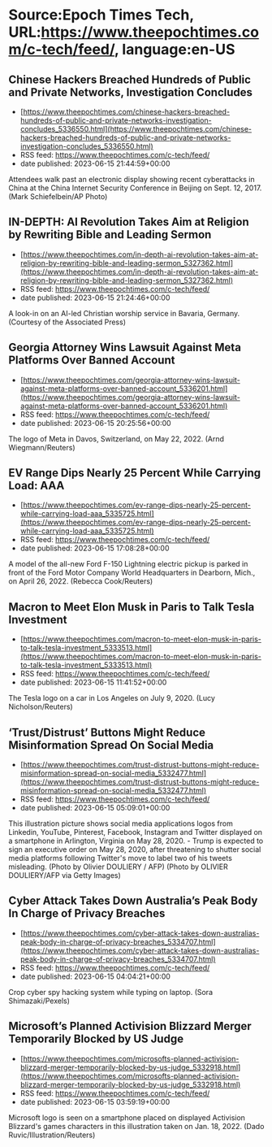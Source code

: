 # Source:Epoch Times Tech, URL:https://www.theepochtimes.com/c-tech/feed/, language:en-US

## Chinese Hackers Breached Hundreds of Public and Private Networks, Investigation Concludes
 - [https://www.theepochtimes.com/chinese-hackers-breached-hundreds-of-public-and-private-networks-investigation-concludes_5336550.html](https://www.theepochtimes.com/chinese-hackers-breached-hundreds-of-public-and-private-networks-investigation-concludes_5336550.html)
 - RSS feed: https://www.theepochtimes.com/c-tech/feed/
 - date published: 2023-06-15 21:44:59+00:00

Attendees walk past an electronic display showing recent cyberattacks in China at the China Internet Security Conference in Beijing on Sept. 12, 2017. (Mark Schiefelbein/AP Photo)

## IN-DEPTH: AI Revolution Takes Aim at Religion by Rewriting Bible and Leading Sermon
 - [https://www.theepochtimes.com/in-depth-ai-revolution-takes-aim-at-religion-by-rewriting-bible-and-leading-sermon_5327362.html](https://www.theepochtimes.com/in-depth-ai-revolution-takes-aim-at-religion-by-rewriting-bible-and-leading-sermon_5327362.html)
 - RSS feed: https://www.theepochtimes.com/c-tech/feed/
 - date published: 2023-06-15 21:24:46+00:00

A look-in on an AI-led Christian worship service in Bavaria, Germany. (Courtesy of the Associated Press)

## Georgia Attorney Wins Lawsuit Against Meta Platforms Over Banned Account
 - [https://www.theepochtimes.com/georgia-attorney-wins-lawsuit-against-meta-platforms-over-banned-account_5336201.html](https://www.theepochtimes.com/georgia-attorney-wins-lawsuit-against-meta-platforms-over-banned-account_5336201.html)
 - RSS feed: https://www.theepochtimes.com/c-tech/feed/
 - date published: 2023-06-15 20:25:56+00:00

The logo of Meta in Davos, Switzerland, on May 22, 2022. (Arnd Wiegmann/Reuters)

## EV Range Dips Nearly 25 Percent While Carrying Load: AAA
 - [https://www.theepochtimes.com/ev-range-dips-nearly-25-percent-while-carrying-load-aaa_5335725.html](https://www.theepochtimes.com/ev-range-dips-nearly-25-percent-while-carrying-load-aaa_5335725.html)
 - RSS feed: https://www.theepochtimes.com/c-tech/feed/
 - date published: 2023-06-15 17:08:28+00:00

A model of the all-new Ford F-150 Lightning electric pickup is parked in front of the Ford Motor Company World Headquarters in Dearborn, Mich., on April 26, 2022. (Rebecca Cook/Reuters)

## Macron to Meet Elon Musk in Paris to Talk Tesla Investment
 - [https://www.theepochtimes.com/macron-to-meet-elon-musk-in-paris-to-talk-tesla-investment_5333513.html](https://www.theepochtimes.com/macron-to-meet-elon-musk-in-paris-to-talk-tesla-investment_5333513.html)
 - RSS feed: https://www.theepochtimes.com/c-tech/feed/
 - date published: 2023-06-15 11:41:52+00:00

The Tesla logo on a car in Los Angeles on July 9, 2020. (Lucy Nicholson/Reuters)

## ‘Trust/Distrust’ Buttons Might Reduce Misinformation Spread On Social Media
 - [https://www.theepochtimes.com/trust-distrust-buttons-might-reduce-misinformation-spread-on-social-media_5332477.html](https://www.theepochtimes.com/trust-distrust-buttons-might-reduce-misinformation-spread-on-social-media_5332477.html)
 - RSS feed: https://www.theepochtimes.com/c-tech/feed/
 - date published: 2023-06-15 05:09:01+00:00

This illustration picture shows social media applications logos from Linkedin, YouTube, Pinterest, Facebook, Instagram and Twitter displayed on a smartphone in Arlington, Virginia on May 28, 2020. - Trump is expected to sign an executive order on May 28, 2020, after threatening to shutter social media platforms following Twitter's move to label two of his tweets misleading. (Photo by Olivier DOULIERY / AFP) (Photo by OLIVIER DOULIERY/AFP via Getty Images)

## Cyber Attack Takes Down Australia’s Peak Body In Charge of Privacy Breaches
 - [https://www.theepochtimes.com/cyber-attack-takes-down-australias-peak-body-in-charge-of-privacy-breaches_5334707.html](https://www.theepochtimes.com/cyber-attack-takes-down-australias-peak-body-in-charge-of-privacy-breaches_5334707.html)
 - RSS feed: https://www.theepochtimes.com/c-tech/feed/
 - date published: 2023-06-15 04:04:21+00:00

Crop cyber spy hacking system while typing on laptop. (Sora Shimazaki/Pexels)

## Microsoft’s Planned Activision Blizzard Merger Temporarily Blocked by US Judge
 - [https://www.theepochtimes.com/microsofts-planned-activision-blizzard-merger-temporarily-blocked-by-us-judge_5332918.html](https://www.theepochtimes.com/microsofts-planned-activision-blizzard-merger-temporarily-blocked-by-us-judge_5332918.html)
 - RSS feed: https://www.theepochtimes.com/c-tech/feed/
 - date published: 2023-06-15 03:59:19+00:00

Microsoft logo is seen on a smartphone placed on displayed Activision Blizzard's games characters in this illustration taken on Jan. 18, 2022. (Dado Ruvic/Illustration/Reuters)

